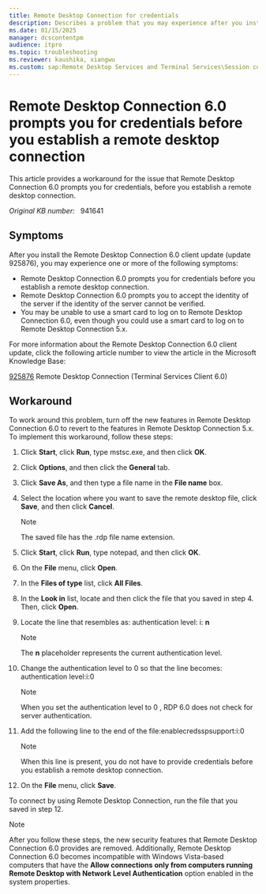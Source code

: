 ```yaml
---
title: Remote Desktop Connection for credentials
description: Describes a problem that you may experience after you install the Remote Desktop Connection 6.0 client update. Provides a workaround.
ms.date: 01/15/2025
manager: dcscontentpm
audience: itpro
ms.topic: troubleshooting
ms.reviewer: kaushika, xiangwu
ms.custom: sap:Remote Desktop Services and Terminal Services\Session connectivity, csstroubleshoot
---
```

# Remote Desktop Connection 6.0 prompts you for credentials before you establish a remote desktop connection

This article provides a workaround for the issue that Remote Desktop Connection 6.0 prompts you for credentials, before you establish a remote desktop connection.

_Original KB number:_ &nbsp; 941641

## Symptoms

After you install the Remote Desktop Connection 6.0 client update (update 925876), you may experience one or more of the following symptoms:  

- Remote Desktop Connection 6.0 prompts you for credentials before you establish a remote desktop connection.
- Remote Desktop Connection 6.0 prompts you to accept the identity of the server if the identity of the server cannot be verified.
- You may be unable to use a smart card to log on to Remote Desktop Connection 6.0, even though you could use a smart card to log on to Remote Desktop Connection 5.x.  

For more information about the Remote Desktop Connection 6.0 client update, click the following article number to view the article in the Microsoft Knowledge Base:

[925876](https://support.microsoft.com/help/925876) Remote Desktop Connection (Terminal Services Client 6.0)  

## Workaround

To work around this problem, turn off the new features in Remote Desktop Connection 6.0 to revert to the features in Remote Desktop Connection 5.x. To implement this workaround, follow these steps:  

1. Click **Start**, click **Run**, type mstsc.exe, and then click **OK**.
2. Click **Options**, and then click the **General** tab.
3. Click **Save As**, and then type a file name in the **File name** box.
4. Select the location where you want to save the remote desktop file, click **Save**, and then click **Cancel**.

   > [!NOTE]
   > The saved file has the .rdp file name extension.
5. Click **Start**, click **Run**, type notepad, and then click **OK**.
6. On the **File** menu, click **Open**.
7. In the **Files of type** list, click **All Files**.
8. In the **Look in** list, locate and then click the file that you saved in step 4. Then, click **Open**.
9. Locate the line that resembles as: authentication level: i: **n**  

   > [!NOTE]
   > The **n** placeholder represents the current authentication level.  

10. Change the authentication level to 0 so that the line becomes:  
   authentication level:i:0  

    > [!NOTE]
    > When you set the authentication level to 0 , RDP 6.0 does not check for server authentication.  

11. Add the following line to the end of the file:enablecredsspsupport:i:0

    > [!NOTE]
    > When this line is present, you do not have to provide credentials before you establish a remote desktop connection.  

12. On the **File** menu, click **Save**.  

To connect by using Remote Desktop Connection, run the file that you saved in step 12.

> [!NOTE]
> After you follow these steps, the new security features that Remote Desktop Connection 6.0 provides are removed. Additionally, Remote Desktop Connection 6.0 becomes incompatible with Windows Vista-based computers that have the **Allow connections only from computers running Remote Desktop with Network Level Authentication** option enabled in the system properties.
